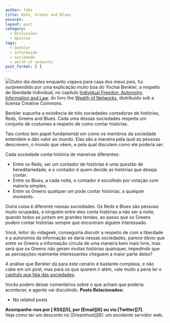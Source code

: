 ```yaml
---
author: fabs
title: Reds, Greens and Blues
excerpt:
layout: post
category:
  - Discussões
  - Opiniao
tags:
  - benkler
  - informação
  - sociedade
  - welth of networks
post_format: [ ]
---
```

![][1]Outro dia destes enquanto viajava para casa dos meus pais, fui surpreendido por uma explicação muito boa do Yochai Benkler, a respeito de liberdade individual, no capítulo [Individual Freedon: Autonomy, Information and Law][2], do livro the [Wealth of Networks,][3] distribuido sob a licensa Creative Commons.

Benkler supunha a existência de três sociedades contadoras de histórias, Reds, Greens and Blues. Cada uma dessas sociedades respeita um conjunto de costumes a respeito de como contar histórias.

Tais contos tem papel fundamental em como os membros da sociedade entendem e dão valor ao mundo. Elas são a maneira pela qual as pessoas descrevem, o mundo que vêem, e pela qual discutem como ele poderia ser.

Cada sociedade conta história de maneiras diferentes:

*   Entre os Reds, ser um contador de histórias é uma questão de hereditariedade, e o contador é quem decide as histórias que deseja contar.
*   Entre os Blues, a cada noite, o contador é escolhido por votação com maioria simples.
*   Entre os Greens qualquer um pode contar histórias, a qualquer momento.

Outra coisa é diferente nessas sociedades. Os Reds e Blues são pessoas muito ocupadas, e ninguém entre eles conta histórias a não ser a noite, quando todos se juntam em grandes tendas, ao passo que os Greens podem contar histórias sempre que encontram alguém interessado.

Você, leitor do vidageek, conseguiria discutir a respeito de com a liberdade e a autonomia da informação se daria nessas sociedades, parece óbvio que entre os Greens a informação circula de uma maneira bem mais livre, mas será que os Greens não geram muitas histórias quaisquer, impedindo que as percepções realmente interessantes cheguem a maior parte deles?

A análise que Benkler dá para este cenário é bastante complexa, e não cabe em um post, mas para os que querem ir além, vale muito a pena ler o [capítulo que fala das sociedades][2].

Vocês podem deixar comentários sobre o que acham que poderia acontecer, e agente vai discutindo. 
**Posts Relacionados:** 
*   No related posts









**Acompanhe-nos por [ RSS][5], por [Email][6] ou via [Twitter][7].**  
Veja como ter um desconto no [Dreamhost][8]: um excelente servidor web.

 [1]: http://farm2.static.flickr.com/1324/1083879077_21980d0b48.jpg
 [2]: http://www.congo-education.net/wealth-of-networks/ch-05.htm
 [3]: http://cyber.law.harvard.edu/wealth_of_networks/Main_Page





